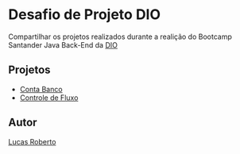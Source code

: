 
# Desafio de Projeto DIO

Compartilhar os projetos realizados durante a realição do
Bootcamp Santander Java Back-End da [DIO](https://web.dio.me/)



## Projetos 

 - [Conta Banco](https://github.com/LucasR022/Desafios-Projeto-Java-DIO/tree/main/Desafio%20Conta%20Banco)
 - [Controle de Fluxo](https://github.com/LucasR022/Desafios-Projeto-Java-DIO/tree/main/Desafio%20Controle%20Fluxo)


## Autor

 [Lucas Roberto](https://github.com/LucasR022)



